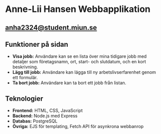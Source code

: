 # Anne-Lii Hansen Webbapplikation
## anha2324@student.miun.se

## Funktioner på sidan
- **Visa jobb:** Användare kan se en lista över mina tidigare jobb med detaljer som företagsnamn, ort, start- och slutdatum, och en kort beskrivning.
- **Lägg till jobb:** Användare kan lägga till ny arbetslivserfarenhet genom ett formulär.
- **Ta bort jobb:** Användare kan ta bort ett jobb från listan.

## Teknologier
- **Frontend:** HTML, CSS, JavaScript
- **Backend:** Node.js med Express
- **Databas:** PostgreSQL
- **Övriga:** EJS för templating, Fetch API för asynkrona webbanrop